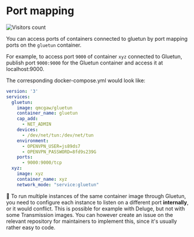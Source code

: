 # Port mapping

![Visitors count](https://visitor-badge.laobi.icu/badge?page_id=gluetun.setup.port-mapping)

You can access ports of containers connected to gluetun by port mapping ports on the `gluetun` container.

For example, to access port `9000` of container `xyz` connected to Gluetun, publish port `9000:9000` for the Gluetun container and access it at localhost:9000.

The corresponding docker-compose.yml would look like:

```yml
version: '3'
services:
  gluetun:
    image: qmcgaw/gluetun
    container_name: gluetun
    cap_add:
      - NET_ADMIN
    devices:
      - /dev/net/tun:/dev/net/tun
    environment:
      - OPENVPN_USER=js89ds7
      - OPENVPN_PASSWORD=8fd9s239G
    ports:
      - 9000:9000/tcp
  xyz:
    image: xyz
    container_name: xyz
    network_mode: "service:gluetun"
```

💁 To run multiple instances of the same container image through Gluetun, you need to configure each instance to listen on a different port **internally**, or it would conflict. This is possible for example with Deluge, but not with some Transmission images. You can however create an issue on the relevant repository for maintainers to implement this, since it's usually rather easy to code.
